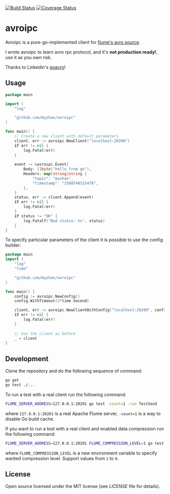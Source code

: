 [![Build Status](https://github.com/myzhan/avroipc/workflows/Go/badge.svg)](https://github.com/myzhan/avroipc/actions?workflow=Go)
[![Coverage Status](https://coveralls.io/repos/github/myzhan/avroipc/badge.svg?branch=master)](https://coveralls.io/github/myzhan/avroipc?branch=master)

# avroipc

Avroipc is a pure-go-implemented client for [flume's avro source](http://flume.apache.org/FlumeUserGuide.html#avro-source).

I wrote avroipc to learn avro rpc protocol, and it's **not production ready!**, use it as you own risk.

Thanks to Linkedin's [goavro](https://github.com/linkedin/goavro)!

## Usage

```go
package main

import (
    "log"

    "github.com/myzhan/avroipc"
)

func main() {
    // Create a new client with default parameters
    client, err := avroipc.NewClient("localhost:20200")
    if err != nil {
        log.Fatal(err)
    }
    
    event := &avroipc.Event{
        Body: []byte("hello from go"),
    	Headers: map[string]string {
            "topic": "myzhan",
            "timestamp": "1508740315478",
        },
    }
    status, err := client.Append(event)
    if err != nil {
        log.Fatal(err)
    }
    if status != "OK" {
        log.Fatalf("Bad status: %s", status)
    }
}
```

To specify particular parameters of the client it is possible to use the config builder:
```go
package main
import (
    "log"
    "time"

    "github.com/myzhan/avroipc"
)

func main() {
    config := avroipc.NewConfig()
    config.WithTimeout(3*time.Second)

    client, err := avroipc.NewClientWithConfig("localhost:20200", config)
    if err != nil {
        log.Fatal(err)
    }
    
    // Use the client as before
    _ = client
}
```

## Development

Clone the repository and do the following sequence of command:
```bash
go get
go test ./...
```

To run a test with a real client run the following command:
```bash
FLUME_SERVER_ADDRESS=127.0.0.1:20201 go test -count=1 -run TestSend
```
where `127.0.0.1:20201` is a real Apache Flume server, `-count=1` is a way to disable Go build cache.

If you want to run a test with a real client and enabled data compression run the following command:
```bash
FLUME_SERVER_ADDRESS=127.0.0.1:20201 FLUME_COMPRESSION_LEVEL=1 go test -count=1 -run TestSend
```
where `FLUME_COMPRESSION_LEVEL` is a new environment variable to specify wanted compression level.
Support values from `1` to `9`.

## License

Open source licensed under the MIT license (see _LICENSE_ file for details).
